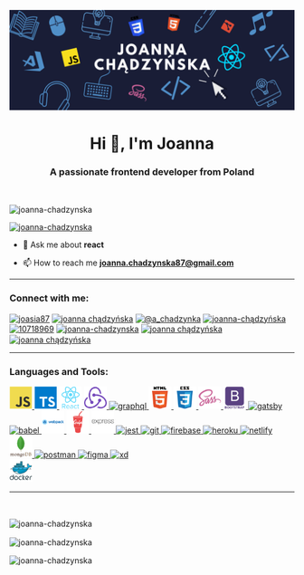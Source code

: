 [![Header](./banner.png)]()

<!-- add link to portfolio page -->

<h1 align="center">Hi 👋, I'm Joanna</h1>
<h3 align="center">A passionate frontend developer from Poland</h3>
<br/>
<p align="left"> <img src="https://komarev.com/ghpvc/?username=joanna-chadzynska&label=Profile%20views&color=0e75b6&style=flat" alt="joanna-chadzynska" /> </p>

<p align="left"> <a href="https://github.com/ryo-ma/github-profile-trophy"><img src="https://github-profile-trophy.vercel.app/?username=joanna-chadzynska" alt="joanna-chadzynska" /></a> </p>

- 💬 Ask me about **react**

- 📫 How to reach me **joanna.chadzynska87@gmail.com**

<hr/>

<h3 align="left">Connect with me:</h3>

<p align="left">
<a href="https://codepen.io/joasia87" target="blank"><img align="center" src="https://cdn.jsdelivr.net/npm/simple-icons@3.0.1/icons/codepen.svg" alt="joasia87" height="30" width="40" /></a>
<a href="https://dev.to/joannachadzynska" target="blank"><img align="center" src="https://cdn.jsdelivr.net/npm/simple-icons@3.0.1/icons/dev-dot-to.svg" alt="joanna chądzyńska" height="30" width="40" /></a>
<a href="https://twitter.com/@a_chadzynka" target="blank"><img align="center" src="https://www.flaticon.com/svg/static/icons/svg/733/733579.svg" alt="@a_chadzynka" height="30" width="40" /></a>
<a href="https://linkedin.com/in/joanna-chądzyńska" target="blank"><img align="center" src="https://www.flaticon.com/svg/static/icons/svg/174/174857.svg" alt="joanna-chądzyńska" height="30" width="40" /></a>
<a href="https://stackoverflow.com/users/10718969" target="blank"><img align="center" src="https://www.flaticon.com/svg/static/icons/svg/2111/2111628.svg" alt="10718969" height="30" width="40" /></a>
<a href="https://codesandbox.com/joanna-chadzynska" target="blank"><img align="center" src="https://cdn.jsdelivr.net/npm/simple-icons@3.0.1/icons/codesandbox.svg" alt="joanna-chadzynska" height="30" width="40" /></a>
<a href="https://dribbble.com/JoannaChadzynska" target="blank"><img align="center" src="https://www.flaticon.com/svg/static/icons/svg/1532/1532541.svg" alt="joanna chądzyńska" height="30" width="40" /></a>
<a href="https://medium.com/@jmalek87" target="blank"><img align="center" src="https://cdn.jsdelivr.net/npm/simple-icons@3.0.1/icons/medium.svg" alt="joanna chądzyńska" height="30" width="40" /></a>
</p>
<hr/>

<h3 align="left">Languages and Tools:</h3>
<div align="left">
 <a href="https://developer.mozilla.org/en-US/docs/Web/JavaScript" target="_blank"> <img src="https://raw.githubusercontent.com/devicons/devicon/master/icons/javascript/javascript-original.svg" alt="javascript" width="40" height="40"/> </a>
 <a href="https://www.typescriptlang.org/" target="_blank"> <img src="https://raw.githubusercontent.com/devicons/devicon/master/icons/typescript/typescript-original.svg" alt="typescript" width="40" height="40"/> </a>
 <a href="https://reactjs.org/" target="_blank"> <img src="https://raw.githubusercontent.com/devicons/devicon/master/icons/react/react-original-wordmark.svg" alt="react" width="40" height="40"/> </a>
 <a href="https://redux.js.org" target="_blank"> <img src="https://raw.githubusercontent.com/devicons/devicon/master/icons/redux/redux-original.svg" alt="redux" width="40" height="40"/> </a>
 <a href="https://graphql.org" target="_blank"> <img src="https://www.vectorlogo.zone/logos/graphql/graphql-icon.svg" alt="graphql" width="40" height="40"/> </a>
<a href="https://www.w3.org/html/" target="_blank"> <img src="https://raw.githubusercontent.com/devicons/devicon/master/icons/html5/html5-original-wordmark.svg" alt="html5" width="40" height="40"/> </a>
<a href="https://www.w3schools.com/css/" target="_blank"> <img src="https://raw.githubusercontent.com/devicons/devicon/master/icons/css3/css3-original-wordmark.svg" alt="css3" width="40" height="40"/> </a>
<a href="https://sass-lang.com" target="_blank"> <img src="https://raw.githubusercontent.com/devicons/devicon/master/icons/sass/sass-original.svg" alt="sass" width="40" height="40"/> </a>
<a href="https://getbootstrap.com" target="_blank"> <img src="https://raw.githubusercontent.com/devicons/devicon/master/icons/bootstrap/bootstrap-plain-wordmark.svg" alt="bootstrap" width="40" height="40"/> </a>
<a href="https://www.gatsbyjs.com/" target="_blank"> <img src="https://www.vectorlogo.zone/logos/gatsbyjs/gatsbyjs-icon.svg" alt="gatsby" width="40" height="40"/> </a>
<a href="https://babeljs.io/" target="_blank">
<img src="https://www.vectorlogo.zone/logos/babeljs/babeljs-icon.svg" alt="babel" width="40" height="40"/>
</a>
 <a href="https://webpack.js.org" target="_blank"> <img src="https://raw.githubusercontent.com/devicons/devicon/d00d0969292a6569d45b06d3f350f463a0107b0d/icons/webpack/webpack-original-wordmark.svg" alt="webpack" width="40" height="40"/> </a>
 <a href="https://gulpjs.com" target="_blank"> <img src="https://raw.githubusercontent.com/devicons/devicon/master/icons/gulp/gulp-plain.svg" alt="gulp" width="40" height="40"/> </a>
<a href="https://expressjs.com" target="_blank"> <img src="https://raw.githubusercontent.com/devicons/devicon/master/icons/express/express-original-wordmark.svg" alt="express" width="40" height="40"/> </a>
<a href="https://jestjs.io" target="_blank"> <img src="https://www.vectorlogo.zone/logos/jestjsio/jestjsio-icon.svg" alt="jest" width="40" height="40"/> </a> <a href="https://git-scm.com/" target="_blank"> <img src="https://www.vectorlogo.zone/logos/git-scm/git-scm-icon.svg" alt="git" width="40" height="40"/> </a> <a href="https://firebase.google.com/" target="_blank"> <img src="https://www.vectorlogo.zone/logos/firebase/firebase-icon.svg" alt="firebase" width="40" height="40"/> </a>    <a href="https://heroku.com" target="_blank"> <img src="https://www.vectorlogo.zone/logos/heroku/heroku-icon.svg" alt="heroku" width="40" height="40"/> </a>   <a href="https://www.netlify.com/" target="_blank"> <img src="https://www.vectorlogo.zone/logos/netlify/netlify-icon.svg" alt="netlify" width="40" height="40"/> </a> <a href="https://www.mongodb.com/" target="_blank"> <img src="https://raw.githubusercontent.com/devicons/devicon/master/icons/mongodb/mongodb-original-wordmark.svg" alt="mongodb" width="40" height="40"/> </a>  <a href="https://postman.com" target="_blank"> <img src="https://www.vectorlogo.zone/logos/getpostman/getpostman-icon.svg" alt="postman" width="40" height="40"/> </a>
 <a href="https://www.figma.com/" target="_blank"> <img src="https://www.vectorlogo.zone/logos/figma/figma-icon.svg" alt="figma" width="40" height="40"/> </a>
<a href="https://www.adobe.com/products/xd.html" target="_blank"> <img src="https://cdn.worldvectorlogo.com/logos/adobe-xd.svg" alt="xd" width="40" height="40"/> </a> </div>
<a href="https://www.docker.com/" target="_blank"> <img src="https://raw.githubusercontent.com/devicons/devicon/master/icons/docker/docker-original-wordmark.svg" alt="docker" width="40" height="40"/> </a>

<hr/>
<br/>
<div>
<p><img align="center" src="https://github-readme-stats.vercel.app/api/top-langs?username=joannachadzynska&show_icons=true&locale=en&theme=react&layout=compact" alt="joanna-chadzynska" /></p>
<p><img align="center" src="https://github-readme-stats.vercel.app/api?username=joannachadzynska&show_icons=true&locale=en&theme=react" alt="joanna-chadzynska" /></p>
<p><img align="center" src="https://github-readme-stats.vercel.app/api/wakatime?username=@jojosoft&layout=compact&theme=react" alt="joanna-chadzynska" /></p>
</div>

<!--
**Joanna-Chadzynska/Joanna-Chadzynska** is a ✨ _special_ ✨ repository because its `README.md` (this file) appears on your GitHub profile.

Here are some ideas to get you started:

- 🔭 I’m currently working on ...
- 🌱 I’m currently learning ...
- 👯 I’m looking to collaborate on ...
- 🤔 I’m looking for help with ...
- 💬 Ask me about ...
- 📫 How to reach me: ...
- 😄 Pronouns: ...
- ⚡ Fun fact: ...
-->
